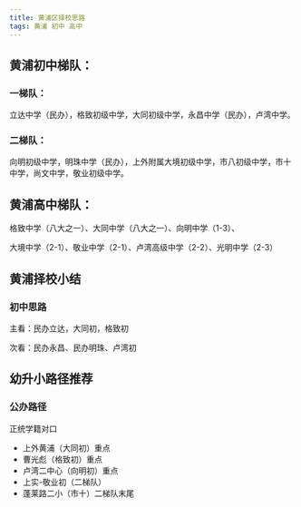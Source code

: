 ```yaml
---
title: 黄浦区择校思路
tags: 黄浦 初中 高中
---
```


## 黄浦初中梯队：

### 一梯队：

立达中学（民办），格致初级中学，大同初级中学，永昌中学（民办），卢湾中学。

### 二梯队：

向明初级中学，明珠中学（民办），上外附属大境初级中学，市八初级中学，市十中学，尚文中学，敬业初级中学。

## 黄浦高中梯队：

格致中学（八大之一）、大同中学（八大之一）、向明中学（1-3）、

大境中学（2-1）、敬业中学（2-1）、卢湾高级中学（2-2）、光明中学（2-3）

## 黄浦择校小结
### 初中思路

主看：民办立达，大同初，格致初

次看：民办永昌、民办明珠、卢湾初

## 幼升小路径推荐

### 公办路径
正统学籍对口

- 上外黄浦（大同初）重点
- 曹光彪（格致初）重点
- 卢湾二中心（向明初）重点
- 上实-敬业初（二梯队）
- 蓬莱路二小（市十）二梯队末尾